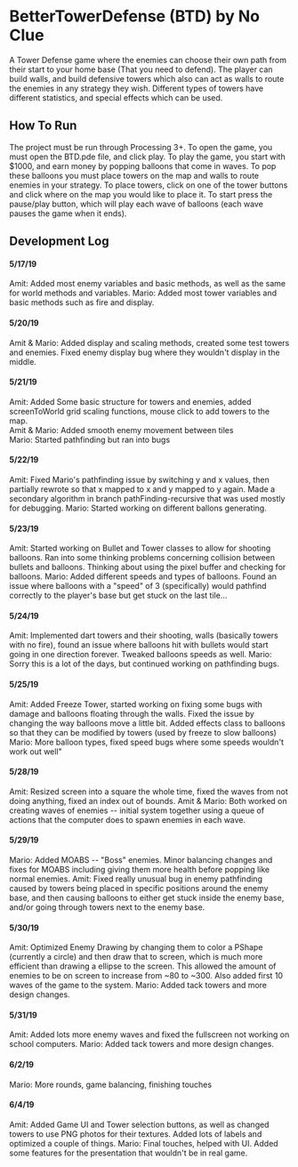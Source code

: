 # BetterTowerDefense (BTD) by No Clue
A Tower Defense game where the enemies can choose their own path from their start to your home base (That you need to defend). The player can build walls, and build defensive towers which also can act as walls to route the enemies in any strategy they wish. Different types of towers have different statistics, and special effects which can be used.
## How To Run
The project must be run through Processing 3+. To open the game, you must open the BTD.pde file, and click play. To play the game, you start with $1000, and earn money by popping balloons that come in waves. To pop these balloons you must place towers on the map and walls to route enemies in your strategy. To place towers, click on one of the tower buttons and click where on the map you would like to place it. To start press the pause/play button, which will play each wave of balloons (each wave pauses the game when it ends).
## Development Log
#### 5/17/19
Amit: Added most enemy variables and basic methods, as well as the same for world methods and variables.
Mario: Added most tower variables and basic methods such as fire and display.
#### 5/20/19
Amit & Mario: Added display and scaling methods, created some test towers and enemies. Fixed enemy display bug where they wouldn't display in the middle.
#### 5/21/19
Amit: Added Some basic structure for towers and enemies, added screenToWorld grid scaling functions, mouse click to add towers to the map.  
Amit & Mario: Added smooth enemy movement between tiles  
Mario: Started pathfinding but ran into bugs
#### 5/22/19
Amit: Fixed Mario's pathfinding issue by switching y and x values, then partially rewrote so that x mapped to x and y mapped to y again. Made a secondary algorithm in branch pathFinding-recursive that was used mostly for debugging.
Mario: Started working on different ballons generating.
#### 5/23/19
Amit: Started working on Bullet and Tower classes to allow for shooting balloons. Ran into some thinking problems concerning collision between bullets and balloons. Thinking about using the pixel buffer and checking for balloons.
Mario: Added different speeds and types of balloons. Found an issue where balloons with a "speed" of 3 (specifically) would pathfind correctly to the player's base but get stuck on the last tile...
#### 5/24/19
Amit: Implemented dart towers and their shooting, walls (basically towers with no fire), found an issue where balloons hit with bullets would start going in one direction forever. Tweaked balloons speeds as well.
Mario: Sorry this is a lot of the days, but continued working on pathfinding bugs.
#### 5/25/19  
Amit: Added Freeze Tower, started working on fixing some bugs with damage and balloons floating through the walls. Fixed the issue by changing the way balloons move a little bit. Added effects class to balloons so that they can be modified by towers (used by freeze to slow balloons)
Mario: More balloon types, fixed speed bugs where some speeds wouldn't work out well"
#### 5/28/19
Amit: Resized screen into a square the whole time, fixed the waves from not doing anything, fixed an index out of bounds.
Amit & Mario: Both worked on creating waves of enemies -- initial system together using a queue of actions that the computer does to spawn enemies in each wave.
#### 5/29/19  
Mario: Added MOABS -- "Boss" enemies. Minor balancing changes and fixes for MOABS including giving them more health before popping like normal enemies.
Amit: Fixed really unusual bug in enemy pathfinding caused by towers being placed in specific positions around the enemy base, and then causing balloons to either get stuck inside the enemy base, and/or going through towers next to the enemy base.
#### 5/30/19
Amit: Optimized Enemy Drawing by changing them to color a PShape (currently a circle) and then draw that to screen, which is much more efficient than drawing a ellipse to the screen. This allowed the amount of enemies to be on screen to increase from ~80 to ~300. Also added first 10 waves of the game to the system.
Mario: Added tack towers and more design changes.
#### 5/31/19
Amit: Added lots more enemy waves and fixed the fullscreen not working on school computers.
Mario: Added tack towers and more design changes.
#### 6/2/19
Mario: More rounds, game balancing, finishing touches
#### 6/4/19
Amit: Added Game UI and Tower selection buttons, as well as changed towers to use PNG photos for their textures. Added lots of labels and optimized a couple of things.
Mario: Final touches, helped with UI. Added some features for the presentation that wouldn't be in real game.
